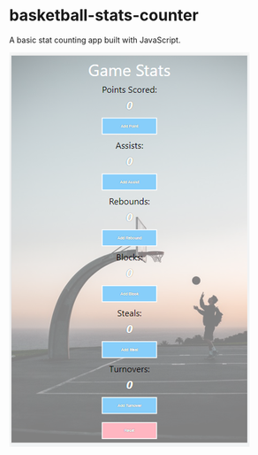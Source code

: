 # basketball-stats-counter

A basic stat counting app built with JavaScript.

<img src="myStatsApp.png">